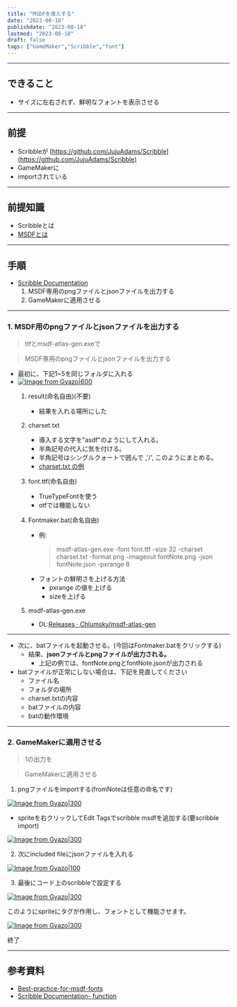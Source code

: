 ```yaml
---
title: "MSDFを導入する"
date: "2023-08-18"
publishdate: "2023-08-18"
lastmod: "2023-08-18"
draft: false
tags: ["GameMaker","Scribble","font"]
---
```


---
## できること
- サイズに左右されず、鮮明なフォントを表示させる
---
## 前提
- Scribbleが [https://github.com/JujuAdams/Scribble](https://github.com/JujuAdams/Scribble)
- GameMakerに
- importされている
--- 
## 前提知識
- Scribbleとは
- [MSDFとは](https://github.com/Chlumsky/msdfgen)
---
## 手順
- [Scribble Documentation](https://www.jujuadams.com/Scribble/#/latest/msdf-fonts)
	1. MSDF専用のpngファイルとjsonファイルを出力する
	2. GameMakerに適用させる
---
### 1. MSDF用のpngファイルとjsonファイルを出力する
> ttfとmsdf-atlas-gen.exeで

> MSDF専用のpngファイルとjsonファイルを出力する

- 最初に、下記1~5を同じフォルダに入れる
- [![Image from Gyazo|600](https://i.gyazo.com/ba206db4399a45919d97e18914e32bfd.png)](https://gyazo.com/ba206db4399a45919d97e18914e32bfd)
	1. result(命名自由)(不要)
		- 結果を入れる場所にした
	2. charset.txt
		- 導入する文字を"asdf"のようにして入れる。
		- 半角記号の代入に気を付ける。
		- 半角記号はシングルクォートで囲んで ,'/', このようにまとめる。
		- [charset.txt の例](https://drive.google.com/file/d/1y9-iEL2Zya8tfJUbHAAqklWk7rHaZugF/view?usp=drive_link)
	3. font.ttf(命名自由)
		- TrueTypeFontを使う 
		- otfでは機能しない
	4. Fontmaker.bat(命名自由)
		- 例:
			> msdf-atlas-gen.exe -font font.ttf -size 32 -charset charset.txt -format png -imageout fontNote.png -json fontNote.json -pxrange 8
		- フォントの鮮明さを上げる方法
			- pxrange の値を上げる
			- sizeを上げる

	5. msdf-atlas-gen.exe
		- DL:[Releases · Chlumsky/msdf-atlas-gen](https://github.com/Chlumsky/msdf-atlas-gen/releases)

---

- 次に、batファイルを起動させる。(今回はFontmaker.batをクリックする)
	- 結果、**jsonファイルとpngファイルが出力される。**
		- 上記の例では、fontNote.pngとfontNote.jsonが出力される
- batファイルが正常にしない場合は、下記を見直してください
	- ファイル名
	- フォルダの場所
	- charset.txtの内容
	- batファイルの内容
	- batの動作環境
---
### 2. GameMakerに適用させる
> 1の出力を

> GameMakerに適用させる

1. pngファイルをimportする(fromNoteは任意の命名です)

[![Image from Gyazo|300](https://i.gyazo.com/223f073b4d10116da7cb2c144303e754.png)](https://gyazo.com/223f073b4d10116da7cb2c144303e754)

- spriteを右クリックしてEdit Tagsでscribble msdfを追加する(要scribble import)

[![Image from Gyazo|300](https://i.gyazo.com/373ad87b41e3af980f8f8ed1e189c944.png)](https://gyazo.com/373ad87b41e3af980f8f8ed1e189c944)

2. 次にincluded fileにjsonファイルを入れる

[![Image from Gyazo|100](https://i.gyazo.com/5808773f368bfdc84368894711fa2c82.png)](https://gyazo.com/5808773f368bfdc84368894711fa2c82)

3. 最後にコード上のscribbleで設定する

[![Image from Gyazo|300](https://i.gyazo.com/05286962e49bb01551c7ebac1b71e4b4.png)](https://gyazo.com/05286962e49bb01551c7ebac1b71e4b4)

このようにspriteにタグが作用し、フォントとして機能させます。

[![Image from Gyazo|300](https://i.gyazo.com/bd5834903e895bde034448df16b10696.png)](https://gyazo.com/bd5834903e895bde034448df16b10696)

終了

---
## 参考資料
- [Best-practice-for-msdf-fonts](https://www.jujuadams.com/Scribble/#/latest/msdf-fonts?id=best-practice-for-msdf-fonts)
- [Scribble Documentation- function](https://www.jujuadams.com/Scribble/#/latest/scribble-methods?id=msdf)
